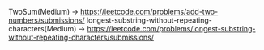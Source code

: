 TwoSum(Medium) -> https://leetcode.com/problems/add-two-numbers/submissions/
longest-substring-without-repeating-characters(Medium) -> https://leetcode.com/problems/longest-substring-without-repeating-characters/submissions/